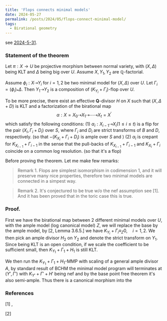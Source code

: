```yaml
---
title: 'Flops connects minimal models'
date: 2024-05-27
permalink: /posts/2024/05/flops-connect-minimal-model/
tags:
  - Birational geometry
---
```


see [2024-5-31](2023.10.14.pdf).
### Statement of the theorem

Let $\pi:X \to U$ be projective morphism between normal variety, with $(X,\Delta)$ being KLT and $\Delta$ being big over $U$. Assume $X,Y_1,Y_2$ are $\mathbb{Q}$-factorial.

Assume $\phi_i:X  \dashrightarrow Y_i$ for $i = 1,2$ be two minimal model for $(X,\Delta)$ over $U$. Let $\Gamma_i  = (\phi_i)_* \Delta$. Then $Y_1 \dashrightarrow Y_2$ is a composition of $(K_{Y_i}+\Gamma_i)$-flop over $U$. 

To be more precise, there exist an effective $\mathbf{Q}$-divisor $H$ on $X$ such that $(X, \Delta+D)$ is KLT and a factorization of the birational map 
$$\alpha : X=X_0 \dashrightarrow X_1 \dashrightarrow \cdots \dashrightarrow X_t=X^{\prime} $$
which satisfy the following conditions:
(1) $\alpha_i: X_{i-1} \dashrightarrow X_i(1 \leq i \leq t)$ is a flip for the pair $\left(X_i, \Gamma_i+D_i\right)$ over $S$, where $\Gamma_i$ and $D_i$ are strict transforms of $B$ and $D$, respectively. (so that $-(K_{X_i}+\Gamma_i+D_i)$ is ample over $S$ and ) 
(2) $\alpha_i$ is crepant for $K_{X_{i-1}}+\Gamma_{i-1}$ in the sense that the pull-backs of $K_{X_{i-1}}+\Gamma_{i-1}$ and $K_{X_i}+\Gamma_i$ coincide on a common log resolution. (so that it's a flop)


Before proving the theorem. Let me make few remarks:

> Remark 1. Flops are simplest isomorphism in codimension 1, and it will preserve many nice properties, therefore two minimal models are connected in a simpest way.

> Remark 2. It's conjectured to be true w/o the nef assumption see [1]. And it has been proved that in the toric case this is true.

### Proof. 

First we have the birational map between 2 different minimal models over $U$, with the ample model (log canonical model) $Z$, we will replace the base by the ample model, by [2, Lemma 3.6.5.] we have $K_{Y_i} + \Gamma_i\equiv_Z 0, \quad i = 1,2$. We then pick an ample divisor $H_2$ on $Y_2$ and denote the strict transform on $Y_1$. Since being KLT is an open condition, if we scale the coefficient to be sufficient small, then $K_{Y_1} + \Gamma_1 +H_1$ is still KLT.

We then run the $K_{Y_1} + \Gamma_1 + H_1$-MMP with scaling of a general ample divisor $A$, by standard result of BCHM the minimal model program will terminates at $(Y', \Gamma')$ with $K_{Y'} + \Gamma' + H'$ being nef and by the base point free theorem it's also semi-ample. Thus there is a canonical morphism into the 


### References
[1] ,

[2] 

